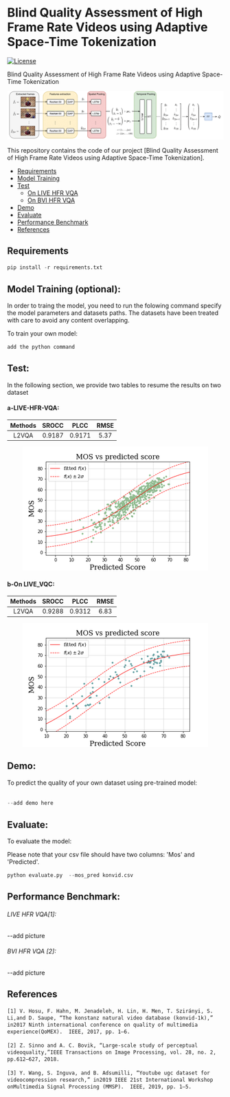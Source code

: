 # Blind Quality Assessment of High Frame Rate Videos using Adaptive Space-Time Tokenization

[![License](https://img.shields.io/github/license/mashape/apistatus.svg?maxAge=2592000)](LICENSE)

Blind Quality Assessment of High Frame Rate Videos using Adaptive Space-Time Tokenization


<p align="center">
  <img src="https://github.com/Harith7i/Blind-Quality-Assessment-of-High-Frame-Rate-Videos-using-Adaptive-Space-Time-Tokenization/blob/main/Figures/End_To_End_Model.png">
</p>


This repository contains the code of our project [Blind Quality Assessment of High Frame Rate Videos using Adaptive Space-Time Tokenization]. 



  * [Requirements](#requirements)
  * [Model Training](#model-training)
  * [Test](#test)
      * [On LIVE HFR VQA](#a-on-LIVE-HFR-VQA)
      * [On BVI HFR VQA](#b-on-BVI-HFR-VQA)
  * [Demo](#demo)
  * [Evaluate](#evaluate)
  * [Performance Benchmark](#performance-benchmark)
  * [References](#references)
    
<!-- /code_chunk_output -->



## Requirements
```python
pip install -r requirements.txt
```


## Model Training (optional):

In order to traing the model, you need to run the folowing command specify the model parameters and datasets paths.
The datasets have been treated with care to avoid any content overlapping.

To train your own model:



```python
add the python command                                         
```                              


## Test: 


In the following section, we provide two tables to resume the results on two dataset

#### a-LIVE-HFR-VQA:


|    Methods   |SROCC            | PLCC               | RMSE |
|:------------:|:---------------------:|:-------------------:|:------------:|
| L2VQA     | 0.9187         | 0.9171           | 5.37  |  


<p align="center">
  <img src="https://github.com/Harith7i/Blind-Quality-Assessment-of-High-Frame-Rate-Videos-using-Adaptive-Space-Time-Tokenization/blob/main/Figures/scatter%20for%20LVYTHFRcc.png">
</p>

#### b-On LIVE_VQC: 


|    Methods   |SROCC            | PLCC               | RMSE |
|:------------:|:---------------------:|:--------------------:|:------------:|
| L2VQA   | 0.9288  | 0.9312      | 6.83 |


<p align="center">
  <img src="https://github.com/Harith7i/Blind-Quality-Assessment-of-High-Frame-Rate-Videos-using-Adaptive-Space-Time-Tokenization/blob/main/Figures/scatterbvi.png">
</p>



## Demo:

To predict the quality of your own dataset using pre-trained model:

```python

--add demo here

```

## Evaluate:

To evaluate the model:

Please note that your csv file should have two columns: 'Mos' and 'Predicted'.

```python
python evaluate.py  --mos_pred konvid.csv
```



## Performance Benchmark:


###### LIVE HFR VQA[1]:

--add picture


###### BVI HFR VQA [2]:

--add picture









## References


```
[1] V. Hosu, F. Hahn, M. Jenadeleh, H. Lin, H. Men, T. Szirányi, S. Li,and D. Saupe, “The konstanz natural video database (konvid-1k),” in2017 Ninth international conference on quality of multimedia experience(QoMEX).  IEEE, 2017, pp. 1–6.

[2] Z. Sinno and A. C. Bovik, “Large-scale study of perceptual videoquality,”IEEE Transactions on Image Processing, vol. 28, no. 2, pp.612–627, 2018.

[3] Y. Wang, S. Inguva, and B. Adsumilli, “Youtube ugc dataset for videocompression research,” in2019 IEEE 21st International Workshop onMultimedia Signal Processing (MMSP).  IEEE, 2019, pp. 1–5.
```



